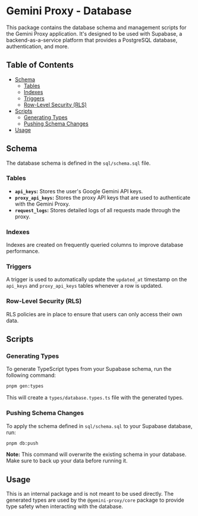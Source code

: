 # Gemini Proxy - Database

This package contains the database schema and management scripts for the Gemini Proxy application. It's designed to be used with Supabase, a backend-as-a-service platform that provides a PostgreSQL database, authentication, and more.

## Table of Contents

- [Schema](#schema)
  - [Tables](#tables)
  - [Indexes](#indexes)
  - [Triggers](#triggers)
  - [Row-Level Security (RLS)](#row-level-security-rls)
- [Scripts](#scripts)
  - [Generating Types](#generating-types)
  - [Pushing Schema Changes](#pushing-schema-changes)
- [Usage](#usage)

## Schema

The database schema is defined in the `sql/schema.sql` file.

### Tables

- **`api_keys`:** Stores the user's Google Gemini API keys.
- **`proxy_api_keys`:** Stores the proxy API keys that are used to authenticate with the Gemini Proxy.
- **`request_logs`:** Stores detailed logs of all requests made through the proxy.

### Indexes

Indexes are created on frequently queried columns to improve database performance.

### Triggers

A trigger is used to automatically update the `updated_at` timestamp on the `api_keys` and `proxy_api_keys` tables whenever a row is updated.

### Row-Level Security (RLS)

RLS policies are in place to ensure that users can only access their own data.

## Scripts

### Generating Types

To generate TypeScript types from your Supabase schema, run the following command:

```bash
pnpm gen:types
```

This will create a `types/database.types.ts` file with the generated types.

### Pushing Schema Changes

To apply the schema defined in `sql/schema.sql` to your Supabase database, run:

```bash
pnpm db:push
```

**Note:** This command will overwrite the existing schema in your database. Make sure to back up your data before running it.

## Usage

This is an internal package and is not meant to be used directly. The generated types are used by the `@gemini-proxy/core` package to provide type safety when interacting with the database.

